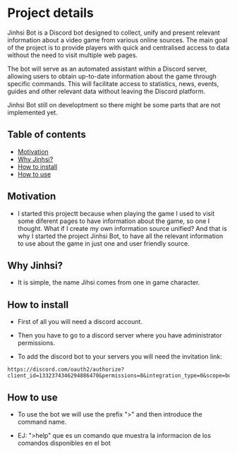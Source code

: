 # Project details

Jinhsi Bot is a Discord bot designed to collect, unify and present relevant information about a video game from various online sources. The main goal of the project is to provide players with quick and centralised access to data without the need to visit multiple web pages.

The bot will serve as an automated assistant within a Discord server, allowing users to obtain up-to-date information about the game through specific commands. This will facilitate access to statistics, news, events, guides and other relevant data without leaving the Discord platform.

Jinhsi Bot still on developtment so there might be some parts that are not implemented yet.

## Table of contents

- [Motivation](#motivation)
- [Why Jinhsi?](#why-jinhsi)
- [How to install](#how-to-install)
- [How to use](#how-to-use)

## Motivation

- I started this projectt because when playing the game I used to visit some diferent pages to have information about the game, so one I thought. What if I create my own information source unified? And that is why I started the project Jinhsi Bot, to have all the relevant information to use about the game in just one and user friendly source.

## Why Jinhsi?

- It is simple, the name Jihsi comes from one in game character.

## How to install

- First of all you will need a discord account.

- Then you have to go to a discord server where you have administrator permissions.

- To add the discord bot to your servers you will need the invitation link:

```
https://discord.com/oauth2/authorize?client_id=1332374346294886470&permissions=8&integration_type=0&scope=bot
```

## How to use

- To use the bot we will use the prefix ">" and then introduce the command name.

- EJ: ">help" que es un comando que muestra la informacion de los comandos disponibles en el bot
